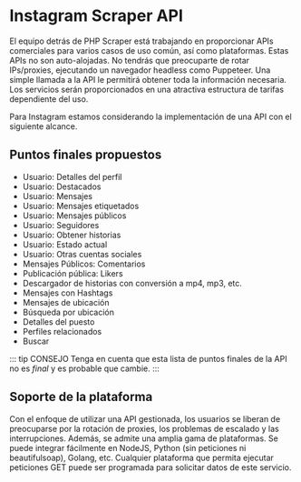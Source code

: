 # Instagram Scraper API

El equipo detrás de PHP Scraper está trabajando en proporcionar APIs comerciales para varios casos de uso común, así como plataformas. Estas APIs no son auto-alojadas. No tendrás que preocuparte de rotar IPs/proxies, ejecutando un navegador headless como Puppeteer. Una simple llamada a la API le permitirá obtener toda la información necesaria. Los servicios serán proporcionados en una atractiva estructura de tarifas dependiente del uso.

Para Instagram estamos considerando la implementación de una API con el siguiente alcance.

## Puntos finales propuestos

- Usuario: Detalles del perfil
- Usuario: Destacados
- Usuario: Mensajes
- Usuario: Mensajes etiquetados
- Usuario: Mensajes públicos
- Usuario: Seguidores
- Usuario: Obtener historias
- Usuario: Estado actual
- Usuario: Otras cuentas sociales
- Mensajes Públicos: Comentarios
- Publicación pública: Likers
- Descargador de historias con conversión a mp4, mp3, etc.
- Mensajes con Hashtags
- Mensajes de ubicación
- Búsqueda por ubicación
- Detalles del puesto
- Perfiles relacionados
- Buscar

::: tip CONSEJO
Tenga en cuenta que esta lista de puntos finales de la API no es *final* y es probable que cambie.
:::

## Soporte de la plataforma

Con el enfoque de utilizar una API gestionada, los usuarios se liberan de preocuparse por la rotación de proxies, los problemas de escalado y las interrupciones. Además, se admite una amplia gama de plataformas. Se puede integrar fácilmente en NodeJS, Python (sin peticiones ni beautifulsoap), Golang, etc. Cualquier plataforma que permita ejecutar peticiones GET puede ser programada para solicitar datos de este servicio.
